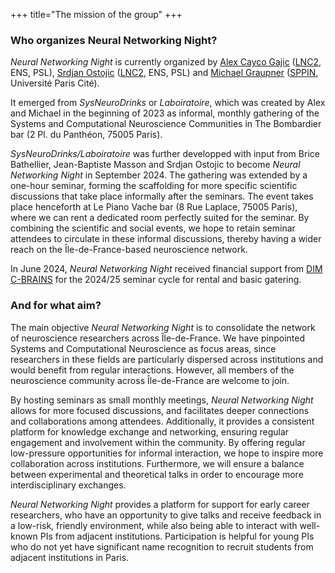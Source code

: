 +++ 
title="The mission of the group"
+++


###  Who organizes Neural Networking Night? 

_Neural Networking Night_ is currently organized by [Alex Cayco Gajic](mailto:natasha.cayco.gajic@ens.fr) ([LNC2](https://lnc2.dec.ens.fr/en), ENS, PSL), [Srdjan Ostojic](mailto:srdjan.ostojic@ens.psl.eu) ([LNC2](https://lnc2.dec.ens.fr/en), ENS, PSL) and [Michael Graupner](mailto:michael.graupner@u-paris.fr) ([SPPIN](https://www.sppin.fr/), Université Paris Cité). 

It emerged from _SysNeuroDrinks_ or _Laboiratoire_, which was created by Alex and Michael in the beginning of 2023 as informal, monthly gathering of the Systems and Computational Neuroscience Communities in The Bombardier bar (2 Pl. du Panthéon, 75005 Paris). 

_SysNeuroDrinks/Laboiratoire_ was further developped with input from Brice Bathellier, Jean-Baptiste Masson and Srdjan Ostojic to become _Neural Networking Night_ in September 2024. The gathering was extended by a one-hour seminar, forming the scaffolding for more specific scientific discussions that take place informally after the seminars. The event takes place henceforth at Le Piano Vache bar (8 Rue Laplace, 75005 Paris), where we can rent a dedicated room perfectly suited for the seminar. By combining the scientific and social events, we hope to retain seminar attendees to circulate in these informal discussions, thereby having a wider reach on the Île-de-France-based neuroscience network.

In June 2024, _Neural Networking Night_ received financial support from [DIM C-BRAINS](https://dim-cbrains.fr/fr/home) for the 2024/25 seminar cycle for rental and basic gatering. 

### And for what aim?

The main objective _Neural Networking Night_ is to consolidate the network of neuroscience researchers across Île-de-France. We have pinpointed Systems and Computational Neuroscience as focus areas, since researchers in these fields are particularly dispersed across institutions and would benefit from regular interactions. However, all members of the neuroscience community across Île-de-France are welcome to join. 

By hosting seminars as small monthly meetings, _Neural Networking Night_ allows for more focused discussions, and facilitates deeper connections and collaborations among attendees. Additionally, it provides a consistent platform for knowledge exchange and networking, ensuring regular engagement and involvement within the community. By offering regular low-pressure opportunities for informal interaction, we hope to inspire more collaboration across institutions. Furthermore, we will ensure a balance between experimental and theoretical talks in order to encourage more interdisciplinary exchanges.

_Neural Networking Night_ provides a platform for support for early career researchers, who have an opportunity to give talks and receive feedback in a low-risk, friendly environment, while also being able to interact with well-known PIs from adjacent institutions. Participation is helpful for young PIs who do not yet have significant name recognition to recruit students from adjacent institutions in Paris. 


